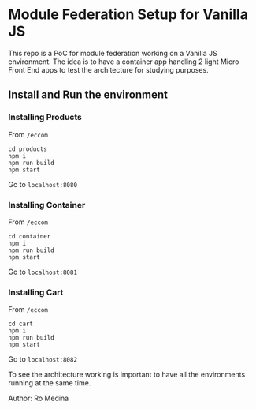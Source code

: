 # Module Federation Setup for Vanilla JS

This repo is a PoC for module federation working on a Vanilla JS environment. The idea is to have a container app handling 2 light Micro Front End apps to test the architecture for studying purposes.

## Install and Run the environment

### Installing Products

From `/eccom`

```shell
cd products
npm i
npm run build
npm start
```

Go to `localhost:8080`

### Installing Container

From `/eccom`

```shell
cd container
npm i
npm run build
npm start
```

Go to `localhost:8081`

### Installing Cart

From `/eccom`

```shell
cd cart
npm i
npm run build
npm start
```

Go to `localhost:8082`

To see the architecture working is important to have all the environments running at the same time.

Author: Ro Medina
